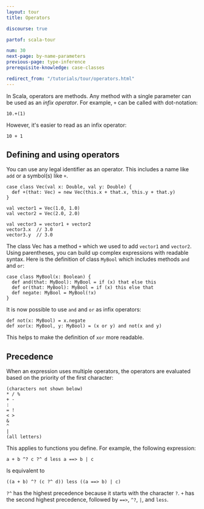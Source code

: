 ```yaml
---
layout: tour
title: Operators

discourse: true

partof: scala-tour

num: 30
next-page: by-name-parameters
previous-page: type-inference
prerequisite-knowledge: case-classes

redirect_from: "/tutorials/tour/operators.html"
---
```

In Scala, operators are methods. Any method with a single parameter can be used as an _infix operator_. For example, `+` can be called with dot-notation:
```
10.+(1)
```

However, it's easier to read as an infix operator:
```
10 + 1
```

## Defining and using operators
You can use any legal identifier as an operator. This includes a name like `add` or a symbol(s) like `+`.
```tut
case class Vec(val x: Double, val y: Double) {
  def +(that: Vec) = new Vec(this.x + that.x, this.y + that.y)
}

val vector1 = Vec(1.0, 1.0)
val vector2 = Vec(2.0, 2.0)

val vector3 = vector1 + vector2
vector3.x  // 3.0
vector3.y  // 3.0
```
The class Vec has a method `+` which we used to add `vector1` and `vector2`. Using parentheses, you can build up complex expressions with readable syntax. Here is the definition of class `MyBool` which includes methods `and` and `or`:

```tut
case class MyBool(x: Boolean) {
  def and(that: MyBool): MyBool = if (x) that else this
  def or(that: MyBool): MyBool = if (x) this else that
  def negate: MyBool = MyBool(!x)
}
```

It is now possible to use `and` and `or` as infix operators:

```tut
def not(x: MyBool) = x.negate
def xor(x: MyBool, y: MyBool) = (x or y) and not(x and y)
```

This helps to make the definition of `xor` more readable.

## Precedence
When an expression uses multiple operators, the operators are evaluated based on the priority of the first character:
```
(characters not shown below)
* / %
+ -
:
= !
< >
&
^
|
(all letters)
```
This applies to functions you define. For example, the following expression:
```
a + b ^? c ?^ d less a ==> b | c
```
Is equivalent to
```
((a + b) ^? (c ?^ d)) less ((a ==> b) | c)
```
`?^` has the highest precedence because it starts with the character `?`. `+` has the second highest precedence, followed by `==>`, `^?`, `|`, and `less`.
